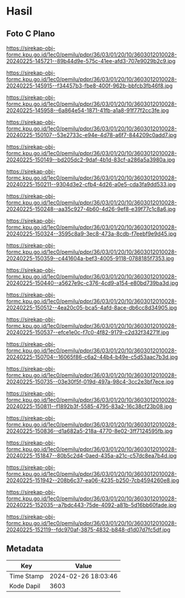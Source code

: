 # Hasil

## Foto C Plano

https://sirekap-obj-formc.kpu.go.id/1ec0/pemilu/pdpr/36/03/01/20/10/3603012010028-20240225-145721--89b44d9e-575c-41ee-afd3-707e9029b2c9.jpg

https://sirekap-obj-formc.kpu.go.id/1ec0/pemilu/pdpr/36/03/01/20/10/3603012010028-20240225-145915--f34457b3-fbe8-400f-962b-bbfcb3fb46f8.jpg

https://sirekap-obj-formc.kpu.go.id/1ec0/pemilu/pdpr/36/03/01/20/10/3603012010028-20240225-145958--6a864e54-1871-41fb-a1a8-91f77f2cc3fe.jpg

https://sirekap-obj-formc.kpu.go.id/1ec0/pemilu/pdpr/36/03/01/20/10/3603012010028-20240225-150107--53e2733c-e94e-4d78-a6f7-844209c0add7.jpg

https://sirekap-obj-formc.kpu.go.id/1ec0/pemilu/pdpr/36/03/01/20/10/3603012010028-20240225-150149--bd205dc2-9daf-4b1d-83cf-a286a5a3980a.jpg

https://sirekap-obj-formc.kpu.go.id/1ec0/pemilu/pdpr/36/03/01/20/10/3603012010028-20240225-150211--9304d3e2-cfb4-4d26-a0e5-cda3fa9dd533.jpg

https://sirekap-obj-formc.kpu.go.id/1ec0/pemilu/pdpr/36/03/01/20/10/3603012010028-20240225-150248--aa35c927-4b60-4d26-9ef8-e39f77c1c8a6.jpg

https://sirekap-obj-formc.kpu.go.id/1ec0/pemilu/pdpr/36/03/01/20/10/3603012010028-20240225-150324--3595c8a9-3ec8-473a-8cdb-f7eebf9e9d45.jpg

https://sirekap-obj-formc.kpu.go.id/1ec0/pemilu/pdpr/36/03/01/20/10/3603012010028-20240225-150359--c441604a-bef3-4005-9118-0788185f7353.jpg

https://sirekap-obj-formc.kpu.go.id/1ec0/pemilu/pdpr/36/03/01/20/10/3603012010028-20240225-150440--a5627e9c-c376-4cd9-a154-e80bd739ba3d.jpg

https://sirekap-obj-formc.kpu.go.id/1ec0/pemilu/pdpr/36/03/01/20/10/3603012010028-20240225-150512--4ea20c05-bca5-4afd-8ace-db6cc8d34905.jpg

https://sirekap-obj-formc.kpu.go.id/1ec0/pemilu/pdpr/36/03/01/20/10/3603012010028-20240225-150537--efce1e0c-f7c0-4f82-9179-c2d32f34271f.jpg

https://sirekap-obj-formc.kpu.go.id/1ec0/pemilu/pdpr/36/03/01/20/10/3603012010028-20240225-150704--16065f86-c6a2-44b4-b49e-c5d53aac7b3d.jpg

https://sirekap-obj-formc.kpu.go.id/1ec0/pemilu/pdpr/36/03/01/20/10/3603012010028-20240225-150735--03e30f5f-019d-497a-98c4-3cc2e3bf7ece.jpg

https://sirekap-obj-formc.kpu.go.id/1ec0/pemilu/pdpr/36/03/01/20/10/3603012010028-20240225-150811--f1892b3f-5585-4795-83a2-16c38cf23b08.jpg

https://sirekap-obj-formc.kpu.go.id/1ec0/pemilu/pdpr/36/03/01/20/10/3603012010028-20240225-150836--d1a682a5-218a-4770-8e02-3ff7124595fb.jpg

https://sirekap-obj-formc.kpu.go.id/1ec0/pemilu/pdpr/36/03/01/20/10/3603012010028-20240225-151847--80b5c2d4-0aed-435a-a21c-c57dc8ea7b4d.jpg

https://sirekap-obj-formc.kpu.go.id/1ec0/pemilu/pdpr/36/03/01/20/10/3603012010028-20240225-151942--208b6c37-ea06-4235-b250-7cb4594260e8.jpg

https://sirekap-obj-formc.kpu.go.id/1ec0/pemilu/pdpr/36/03/01/20/10/3603012010028-20240225-152035--a7bdc443-75de-4092-a81b-5d16bb60fade.jpg

https://sirekap-obj-formc.kpu.go.id/1ec0/pemilu/pdpr/36/03/01/20/10/3603012010028-20240225-152119--fdc970af-3875-4832-b848-d1d07d7fc5df.jpg


## Metadata

| Key        | Value               |
| ---------- | ------------------- |
| Time Stamp | 2024-02-26 18:03:46 |
| Kode Dapil | 3603                |




